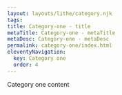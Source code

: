 ```yaml
---
layout: layouts/lithe/category.njk
tags:
title: Category-one - title
metaTitle: Category-one - metaTitle
metaDesc: Category-one - metaDesc
permalink: category-one/index.html
eleventyNavigation:
  key: Category one
  order: 4
---
```


Category one content
